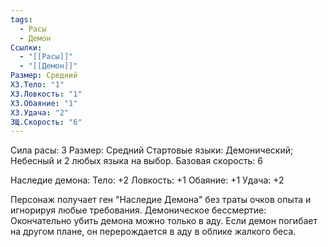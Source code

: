 ```yaml
---
tags:
  - Расы
  - Демон
Ссылки:
  - "[[Расы]]"
  - "[[Демон]]"
Размер: Средний
ХЗ.Тело: "1"
ХЗ.Ловкость: "1"
ХЗ.Обаяние: "1"
ХЗ.Удача: "2"
ЗЩ.Скорость: "6"
---
```

Сила расы: 3
Размер: Средний
Стартовые языки: Демонический;  Небесный и 2 любых языка на выбор.
Базовая скорость: 6

Наследие демона:
Тело: +2
Ловкость: +1
Обаяние: +1
Удача: +2

Персонаж получает ген "Наследие Демона" без траты очков опыта и игнорируя любые требования. 
Демоническое бессмертие:
Окончательно убить демона можно только в аду. Если демон погибает на другом плане, он перерождается в аду в облике жалкого беса. 



